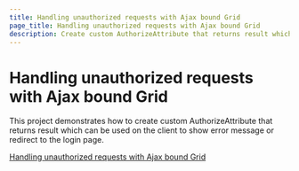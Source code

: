 ```yaml
---
title: Handling unauthorized requests with Ajax bound Grid
page_title: Handling unauthorized requests with Ajax bound Grid
description: Create custom AuthorizeAttribute that returns result which can be handled on the client.
---
```


# Handling unauthorized requests with Ajax bound Grid

This project demonstrates how to create custom AuthorizeAttribute that returns result which can be used on the client to show error message or redirect to the login page.

[Handling unauthorized requests with Ajax bound Grid](https://github.com/telerik/ui-for-aspnet-mvc-examples/tree/master/grid/grid-handling-unauthorized-request)
